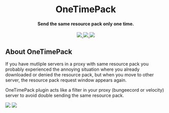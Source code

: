 <h1 align="center">OneTimePack</h1>

<h4 align="center">Send the same resource pack only one time.</h4>

<p align="center">
    <a href="https://www.codefactor.io/repository/github/saicone/onetimepack">
        <img src="https://www.codefactor.io/repository/github/saicone/onetimepack/badge?style=flat-square"/>
    </a>
    <a href="https://github.com/saicone/onetimepack">
        <img src="https://img.shields.io/github/languages/code-size/saicone/onetimepack?logo=github&logoColor=white&style=flat-square"/>
    </a>
    <a href="https://github.com/saicone/onetimepack">
        <img src="https://img.shields.io/tokei/lines/github/saicone/onetimepack?logo=github&logoColor=white&style=flat-square"/>
    </a>
</p>

## About OneTimePack
If you have mutliple servers in a proxy with same resource pack you probably experienced the annoying situation where you already downloaded or denied the resource pack, but when you move to other server, the resource pack request window appears again.

OneTimePack plugin acts like a filter in your proxy (bungeecord or velocity) server to avoid double sending the same resource pack.

![](https://i.imgur.com/VT65YA0.png)
![](https://i.imgur.com/LTE71zn.png)
